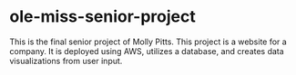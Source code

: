 # ole-miss-senior-project

This is the final senior project of Molly Pitts. This project is a website for a company. It is deployed using AWS, utilizes a database, and creates data visualizations from user input.


